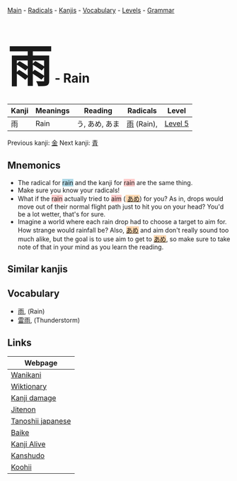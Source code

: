<style> bigfont {font-size: 100px}</style>
[Main](../index.md) -
[Radicals](../radicals.md) -
[Kanjis](../kanjis.md) -
[Vocabulary](../vocabulary.md) -
[Levels](../levels.md) -
[Grammar](../grammar.md)
# <bigfont> 雨</bigfont> - Rain 

| Kanji | Meanings | Reading | Radicals | Level |
| --- | --- | --- | --- | --- |
| 雨 | Rain | う, あめ, あま | [雨](../radicals/雨.md) (Rain),  | [Level 5](../levels/wk_level5.md) |

Previous kanji: [金](金.md) Next kanji: [青](青.md) 

## Mnemonics
 * The radical for <span style="background-color:#ADD8E6"> rain</span> and the kanji for <span style="background-color:#ffcccb"> rain</span> are the same thing.
* Make sure you know your radicals!
* What if the <span style="background-color:#ffcccb"> rain</span> actually tried to <span style="background-color:#ffcccb"> aim</span> (<span style="background-color:#fed8b1"> [あめ](https://jisho.org/search/あめ)</span>) for you? As in, drops would move out of their normal flight path just to hit you on your head? You'd be a lot wetter, that's for sure.
* Imagine a world where each rain drop had to choose a target to aim for. How strange would rainfall be? Also, <span style="background-color:#fed8b1"> [あめ](https://jisho.org/search/あめ)</span> and aim don't really sound too much alike, but the goal is to use aim to get to <span style="background-color:#fed8b1"> [あめ](https://jisho.org/search/あめ)</span>, so make sure to take note of that in your mind as you learn the reading.


## Similar kanjis
 


## Vocabulary
 * [雨](../vocabulary/雨.md), (Rain)
* [雷雨](../vocabulary/雨.md), (Thunderstorm)



## Links 

| Webpage |
| --- |
| [Wanikani          ](https://www.wanikani.com/kanji/雨) |
| [Wiktionary        ](https://en.wiktionary.org/wiki/雨) |
| [Kanji damage      ](http://www.kanjidamage.com/kanji/search?utf8=✓&q=雨) |
| [Jitenon           ](https://jitenon.com/kanji/雨) |
| [Tanoshii japanese ](https://www.tanoshiijapanese.com/dictionary/kanji.cfm?k=雨) |
| [Baike             ](https://baike.baidu.com/item/雨) |
| [Kanji Alive       ](https://app.kanjialive.com/雨) |
| [Kanshudo          ](https://www.kanshudo.com/searchmn?q=雨) |
| [Koohii            ](https://kanji.koohii.com/study/kanji/雨) |
